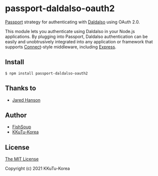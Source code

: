 # passport-daldalso-oauth2
[Passport](http://passportjs.org/) strategy for authenticating with [Daldalso](https://daldal.so/)
using OAuth 2.0.

This module lets you authenticate using Daldalso in your Node.js applications.
By plugging into Passport, Daldalso authentication can be easily and
unobtrusively integrated into any application or framework that supports
[Connect](http://www.senchalabs.org/connect/)-style middleware, including
[Express](http://expressjs.com/).

## Install

    $ npm install passport-daldalso-oauth2

## Thanks to 

  - [Jared Hanson](http://github.com/jaredhanson)

## Author

  - [FishSoup](http://github.com/sengsung)
  - [KKuTu-Korea](http://github.com/KKuTu-Korea)
  
## License

[The MIT License](http://opensource.org/licenses/MIT)

Copyright (c) 2021 KKuTu-Korea